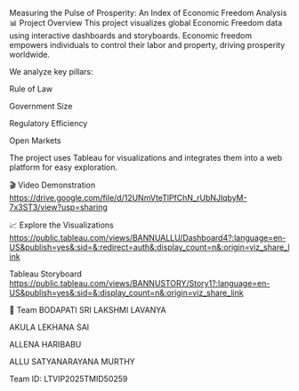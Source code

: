 Measuring the Pulse of Prosperity: An Index of Economic Freedom Analysis
📊 Project Overview
This project visualizes global Economic Freedom data using interactive dashboards and storyboards. Economic freedom empowers individuals to control their labor and property, driving prosperity worldwide.

We analyze key pillars:

Rule of Law

Government Size

Regulatory Efficiency

Open Markets

The project uses Tableau for visualizations and integrates them into a web platform for easy exploration.


🎬 Video Demonstration
https://drive.google.com/file/d/12UNmVteTlPfChN_rUbNJlqbyM-7x3ST3/view?usp=sharing

📈 Explore the Visualizations
https://public.tableau.com/views/BANNUALLU/Dashboard4?:language=en-US&publish=yes&:sid=&:redirect=auth&:display_count=n&:origin=viz_share_link

Tableau Storyboard
https://public.tableau.com/views/BANNUSTORY/Story1?:language=en-US&publish=yes&:sid=&:display_count=n&:origin=viz_share_link

👥 Team
BODAPATI SRI LAKSHMI LAVANYA

AKULA LEKHANA SAI

ALLENA HARIBABU

ALLU SATYANARAYANA MURTHY

Team ID: LTVIP2025TMID50259
